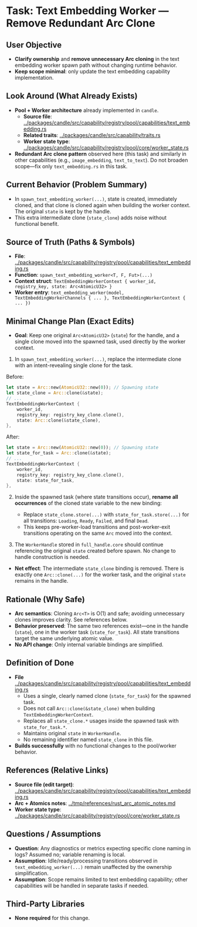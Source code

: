 # Task: Text Embedding Worker — Remove Redundant Arc Clone

## User Objective
- **Clarify ownership** and **remove unnecessary Arc cloning** in the text embedding worker spawn path without changing runtime behavior.
- **Keep scope minimal**: only update the text embedding capability implementation.

## Look Around (What Already Exists)
- **Pool + Worker architecture** already implemented in `candle`.
  - **Source file**: [../packages/candle/src/capability/registry/pool/capabilities/text_embedding.rs](../packages/candle/src/capability/registry/pool/capabilities/text_embedding.rs)
  - **Related traits**: [../packages/candle/src/capability/traits.rs](../packages/candle/src/capability/traits.rs)
  - **Worker state type**: [../packages/candle/src/capability/registry/pool/core/worker_state.rs](../packages/candle/src/capability/registry/pool/core/worker_state.rs)
- **Redundant Arc clone pattern** observed here (this task) and similarly in other capabilities (e.g., `image_embedding`, `text_to_text`). Do not broaden scope—fix only `text_embedding.rs` in this task.

## Current Behavior (Problem Summary)
- In `spawn_text_embedding_worker(...)`, state is created, immediately cloned, and that clone is cloned again when building the worker context. The original `state` is kept by the handle.
- This extra intermediate clone (`state_clone`) adds noise without functional benefit.

## Source of Truth (Paths & Symbols)
- **File**: [../packages/candle/src/capability/registry/pool/capabilities/text_embedding.rs](../packages/candle/src/capability/registry/pool/capabilities/text_embedding.rs)
- **Function**: `spawn_text_embedding_worker<T, F, Fut>(...)`
- **Context struct**: `TextEmbeddingWorkerContext { worker_id, registry_key, state: Arc<AtomicU32> }`
- **Worker entry**: `text_embedding_worker(model, TextEmbeddingWorkerChannels { ... }, TextEmbeddingWorkerContext { ... })`

## Minimal Change Plan (Exact Edits)
- **Goal**: Keep one original `Arc<AtomicU32>` (`state`) for the handle, and a single clone moved into the spawned task, used directly by the worker context.

1) In `spawn_text_embedding_worker(...)`, replace the intermediate clone with an intent-revealing single clone for the task.

Before:
```rust
let state = Arc::new(AtomicU32::new(0)); // Spawning state
let state_clone = Arc::clone(&state);
// ...
TextEmbeddingWorkerContext {
    worker_id,
    registry_key: registry_key_clone.clone(),
    state: Arc::clone(&state_clone),
},
```

After:
```rust
let state = Arc::new(AtomicU32::new(0)); // Spawning state
let state_for_task = Arc::clone(&state);
// ...
TextEmbeddingWorkerContext {
    worker_id,
    registry_key: registry_key_clone.clone(),
    state: state_for_task,
},
```

2) Inside the spawned task (where state transitions occur), **rename all occurrences** of the cloned state variable to the new binding:
   - Replace `state_clone.store(...)` with `state_for_task.store(...)` for all transitions: `Loading`, `Ready`, `Failed`, and final `Dead`.
   - This keeps pre-worker-load transitions and post-worker-exit transitions operating on the same `Arc` moved into the context.

3) The `WorkerHandle` stored in `full_handle.core` should continue referencing the original `state` created before spawn. No change to handle construction is needed.

- **Net effect**: The intermediate `state_clone` binding is removed. There is exactly one `Arc::clone(...)` for the worker task, and the original `state` remains in the handle.

## Rationale (Why Safe)
- **Arc semantics**: Cloning `Arc<T>` is O(1) and safe; avoiding unnecessary clones improves clarity. See references below.
- **Behavior preserved**: The same two references exist—one in the handle (`state`), one in the worker task (`state_for_task`). All state transitions target the same underlying atomic value.
- **No API change**: Only internal variable bindings are simplified.

## Definition of Done
- **File** [../packages/candle/src/capability/registry/pool/capabilities/text_embedding.rs](../packages/candle/src/capability/registry/pool/capabilities/text_embedding.rs)
  - Uses a single, clearly named clone (`state_for_task`) for the spawned task.
  - Does not call `Arc::clone(&state_clone)` when building `TextEmbeddingWorkerContext`.
  - Replaces all `state_clone.*` usages inside the spawned task with `state_for_task.*`.
  - Maintains original `state` in `WorkerHandle`.
  - No remaining identifier named `state_clone` in this file.
- **Builds successfully** with no functional changes to the pool/worker behavior.

## References (Relative Links)
- **Source file (edit target)**: [../packages/candle/src/capability/registry/pool/capabilities/text_embedding.rs](../packages/candle/src/capability/registry/pool/capabilities/text_embedding.rs)
- **Arc + Atomics notes**: [../tmp/references/rust_arc_atomic_notes.md](../tmp/references/rust_arc_atomic_notes.md)
- **Worker state type**: [../packages/candle/src/capability/registry/pool/core/worker_state.rs](../packages/candle/src/capability/registry/pool/core/worker_state.rs)

## Questions / Assumptions
- **Question**: Any diagnostics or metrics expecting specific clone naming in logs? Assumed no; variable renaming is local.
- **Assumption**: Idle/ready/processing transitions observed in `text_embedding_worker(...)` remain unaffected by the ownership simplification.
- **Assumption**: Scope remains limited to text embedding capability; other capabilities will be handled in separate tasks if needed.

## Third-Party Libraries
- **None required** for this change.
